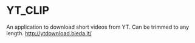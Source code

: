 # YT_CLIP

An application to download short videos from YT.
Can be trimmed to any length.
http://ytdownload.bieda.it/
